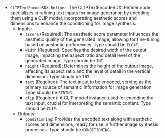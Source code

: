 - `CLIPTextEncodeSDXLRefiner`: The CLIPTextEncodeSDXLRefiner node specializes in refining text inputs for image generation by encoding them using a CLIP model, incorporating aesthetic scores and dimensions to enhance the conditioning for image synthesis.
    - Inputs:
        - `ascore` (Required): The aesthetic score parameter influences the aesthetic quality of the generated image, allowing for fine-tuning based on aesthetic preferences. Type should be `FLOAT`.
        - `width` (Required): Specifies the desired width of the output image, impacting the aspect ratio and detail level of the generated image. Type should be `INT`.
        - `height` (Required): Determines the height of the output image, affecting its aspect ratio and the level of detail in the vertical dimension. Type should be `INT`.
        - `text` (Required): The text input to be encoded, serving as the primary source of semantic information for image generation. Type should be `STRING`.
        - `clip` (Required): A CLIP model instance used for encoding the text input, crucial for interpreting the semantic content. Type should be `CLIP`.
    - Outputs:
        - `conditioning`: Provides the encoded text along with aesthetic scores and dimensions, ready for use in further image synthesis processes. Type should be `CONDITIONING`.
